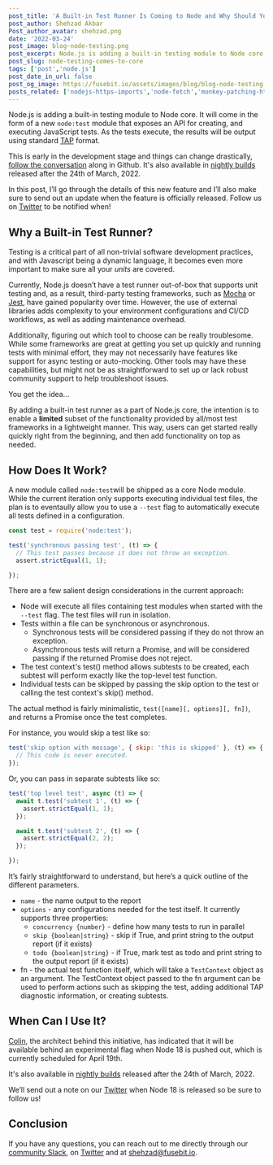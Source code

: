 ```yaml
---
post_title: 'A Built-in Test Runner Is Coming to Node and Why Should You Care'
post_author: Shehzad Akbar
Post_author_avatar: shehzad.png
date: '2022-03-24'
post_image: blog-node-testing.png
post_excerpt: Node.js is adding a built-in testing module to Node core. It will come in the form of a new node test module that exposes an API for creating, and executing JavaScript tests. 
post_slug: node-testing-comes-to-core
tags: ['post','node.js']
post_date_in_url: false
post_og_image: https://fusebit.io/assets/images/blog/blog-node-testing.png 
posts_related: ['nodejs-https-imports','node-fetch','monkey-patching-http-request']
---
```


Node.js is adding a built-in testing module to Node core. It will come in the form of a new `node:test` module that exposes an API for creating, and executing JavaScript tests. As the tests execute, the results will be output using standard [TAP](https://testanything.org/) format.

This is early in the development stage and things can change drastically, [follow the conversation](https://github.com/nodejs/node/pull/42325) along in Github. It's also available in [nightly builds](https://nodejs.org/download/nightly/v18.0.0-nightly20220324094b2ae9ba/) released after the 24th of March, 2022.

In this post, I’ll go through the details of this new feature and I’ll also make sure to send out an update when the feature is officially released. Follow us on [Twitter](https://twitter.com/fusebitio) to be notified when!

## Why a Built-in Test Runner? 

Testing is a critical part of all non-trivial software development practices, and with Javascript being a dynamic language, it becomes even more important to make sure all your _units_ are covered. 

Currently, Node.js doesn’t have a test runner out-of-box that supports unit testing and, as a result, third-party testing frameworks, such as [Mocha](https://mochajs.org/) or [Jest](https://jestjs.io/), have gained popularity over time. However, the use of external libraries adds complexity to your environment configurations and CI/CD workflows, as well as adding maintenance overhead.

Additionally, figuring out which tool to choose can be really troublesome. While some frameworks are great at getting you set up quickly and running tests with minimal effort, they may not necessarily have features like support for async testing or auto-mocking. Other tools may have these capabilities, but might not be as straightforward to set up or lack robust community support to help troubleshoot issues. 

You get the idea…

By adding a built-in test runner as a part of Node.js core, the intention is to enable a **limited** subset of the functionality provided by all/most test frameworks in a lightweight manner. This way, users can get started really quickly right from the beginning, and then add functionality on top as needed.

## How Does It Work?

A new module called `node:test`will be shipped as a core Node module. While the current iteration only supports executing individual test files, the plan is to eventaully allow you to use a `--test` flag to automatically execute all tests defined in a configuration. 

```javascript
const test = require('node:test');

test('synchronous passing test', (t) => {
  // This test passes because it does not throw an exception.
  assert.strictEqual(1, 1);

});
```

There are a few salient design considerations in the current approach:



* Node will execute all files containing test modules when started with the `--test` flag. The test files will run in isolation.
* Tests within a file can be synchronous or asynchronous. 
    * Synchronous tests will be considered passing if they do not throw an exception. 
    * Asynchronous tests will return a Promise, and will be considered passing if the returned Promise does not reject.
* The test context's test() method allows subtests to be created, each subtest will perform exactly like the top-level test function.
* Individual tests can be skipped by passing the skip option to the test or calling the test context's skip() method.

The actual method is fairly minimalistic, `test([name][, options][, fn])`, and returns a Promise once the test completes.  

For instance, you would skip a test like so: 


```javascript
test('skip option with message', { skip: 'this is skipped' }, (t) => {
  // This code is never executed.
});
```

Or, you can pass in separate subtests like so:

```javascript
test('top level test', async (t) => {
  await t.test('subtest 1', (t) => {
    assert.strictEqual(1, 1);
  });

  await t.test('subtest 2', (t) => {
    assert.strictEqual(2, 2);
  });

});
```

It’s fairly straightforward to understand, but here’s a quick outline of the different parameters.



* `name` - the name output to the report
* `options` - any configurations needed for the test itself. It currently supports three properties:
    * `concurrency {number}` - define how many tests to run in parallel
    * `skip {boolean|string}` - skip if True, and print string to the output report (if it exists)
    * `todo {boolean|string}` - if True, mark test as todo and print string to the output report (if it exists)
* fn - the actual test function itself, which will take a `TestContext` object as an argument. The TestContext object passed to the fn argument can be used to perform actions such as skipping the test, adding additional TAP diagnostic information, or creating subtests.

## When Can I Use It?

[Colin](https://twitter.com/cjihrig), the architect behind this initiative, has indicated that it will be available behind an experimental flag when Node 18 is pushed out, which is currently scheduled for April 19th. 

It's also available in [nightly builds](https://nodejs.org/download/nightly/v18.0.0-nightly20220324094b2ae9ba/) released after the 24th of March, 2022.

We’ll send out a note on our [Twitter](https://twitter.com/fusebitio) when Node 18 is released so be sure to follow us!

## Conclusion

If you have any questions, you can reach out to me directly through our [community Slack](https://join.slack.com/t/fusebitio/shared_invite/zt-qe7uidtf-4cs6OgaomFVgAF_fQZubfg), on [Twitter](https://twitter.com/shehzadakbar) and at [shehzad@fusebit.io](mailto:shehzad@fusebit.io).
